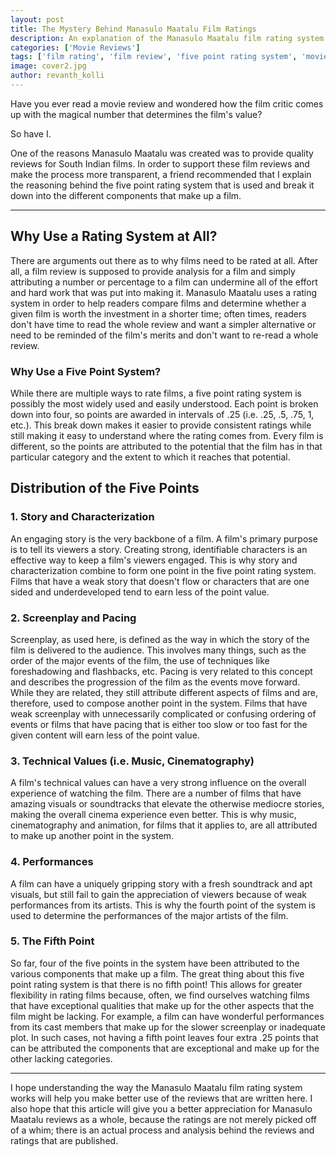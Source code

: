 ```yaml
---
layout: post
title: The Mystery Behind Manasulo Maatalu Film Ratings
description: An explanation of the Manasulo Maatalu film rating system
categories: ['Movie Reviews']
tags: ['film rating', 'film review', 'five point rating system', 'movie review']
image: cover2.jpg
author: revanth_kolli
---
```


Have you ever read a movie review and wondered how the film critic comes up with the magical number that determines the film's value?

So have I.

One of the reasons Manasulo Maatalu was created was to provide quality reviews for South Indian films. In order to support these film reviews and make the process more transparent, a friend recommended that I explain the reasoning behind the five point rating system that is used and break it down into the different components that make up a film.

<hr />

<h2><span class="review_header">Why Use a Rating System at All? </span></h2>
There are arguments out there as to why films need to be rated at all. After all, a film review is supposed to provide analysis for a film and simply attributing a number or percentage to a film can undermine all of the effort and hard work that was put into making it. Manasulo Maatalu uses a rating system in order to help readers compare films and determine whether a given film is worth the investment in a shorter time; often times, readers don't have time to read the whole review and want a simpler alternative or need to be reminded of the film's merits and don't want to re-read a whole review.
<h3>Why Use a Five Point System?</h3>
While there are multiple ways to rate films, a five point rating system is possibly the most widely used and easily understood. Each point is broken down into four, so points are awarded in intervals of .25 (i.e. .25, .5, .75, 1, etc.). This break down makes it easier to provide consistent ratings while still making it easy to understand where the rating comes from. Every film is different, so the points are attributed to the potential that the film has in that particular category and the extent to which it reaches that potential.
<h2><span class="review_header">Distribution of the Five Points</span></h2>
<h3>1. Story and Characterization</h3>
An engaging story is the very backbone of a film. A film's primary purpose is to tell its viewers a story. Creating strong, identifiable characters is an effective way to keep a film's viewers engaged. This is why story and characterization combine to form one point in the five point rating system. Films that have a weak story that doesn't flow or characters that are one sided and underdeveloped tend to earn less of the point value.
<h3>2. Screenplay and Pacing</h3>
Screenplay, as used here, is defined as the way in which the story of the film is delivered to the audience. This involves many things, such as the order of the major events of the film, the use of techniques like foreshadowing and flashbacks, etc. Pacing is very related to this concept and describes the progression of the film as the events move forward. While they are related, they still attribute different aspects of films and are, therefore, used to compose another point in the system. Films that have weak screenplay with unnecessarily complicated or confusing ordering of events or films that have pacing that is either too slow or too fast for the given content will earn less of the point value.
<h3>3. Technical Values (i.e. Music, Cinematography)</h3>
A film's technical values can have a very strong influence on the overall experience of watching the film. There are a number of films that have amazing visuals or soundtracks that elevate the otherwise mediocre stories, making the overall cinema experience even better. This is why music, cinematography and animation, for films that it applies to, are all attributed to make up another point in the system.
<h3>4. Performances</h3>
A film can have a uniquely gripping story with a fresh soundtrack and apt visuals, but still fail to gain the appreciation of viewers because of weak performances from its artists. This is why the fourth point of the system is used to determine the performances of the major artists of the film.
<h3>5. The Fifth Point</h3>
So far, four of the five points in the system have been attributed to the various components that make up a film. The great thing about this five point rating system is that there is no fifth point! This allows for greater flexibility in rating films because, often, we find ourselves watching films that have exceptional qualities that make up for the other aspects that the film might be lacking. For example, a film can have wonderful performances from its cast members that make up for the slower screenplay or inadequate plot. In such cases, not having a fifth point leaves four extra .25 points that can be attributed the components that are exceptional and make up for the other lacking categories.

<hr />

I hope understanding the way the Manasulo Maatalu film rating system works will help you make better use of the reviews that are written here. I also hope that this article will give you a better appreciation for Manasulo Maatalu reviews as a whole, because the ratings are not merely picked off of a whim; there is an actual process and analysis behind the reviews and ratings that are published.
